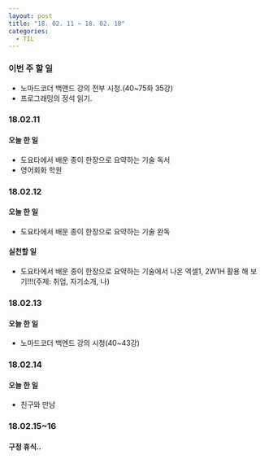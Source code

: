 ```yaml
---
layout: post
title: "18. 02. 11 ~ 18. 02. 18"
categories:
  - TIL
---
```


### 이번 주 할 일
- 노마드코더 백앤드 강의 전부 시청.(40~75화 35강)
- 프로그래밍의 정석 읽기.

### 18.02.11
#### 오늘 한 일
- 도요타에서 배운 종이 한장으로 요약하는 기술 독서
- 영어회화 학원

### 18.02.12
#### 오늘 한 일
- 도요타에서 배운 종이 한장으로 요약하는 기술 완독

#### 실천할 일
- 도요타에서 배운 종이 한장으로 요약하는 기술에서 나온 엑셀1, 2W1H 활용 해 보기!!!(주제: 취업, 자기소개, 나)

### 18.02.13
#### 오늘 한 일
- 노마드코더 백엔드 강의 시청(40~43강)

### 18.02.14
#### 오늘 한 일
- 친구와 만남

### 18.02.15~16
#### 구정 휴식..
